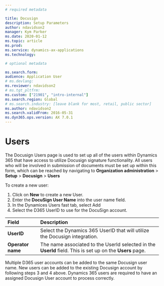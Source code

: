 ```yaml
---
# required metadata

title: Docusign
description: Setup Parameters
author: ndavidson2
manager: Kym Parker
ms.date: 2020-01-12
ms.topic: article
ms.prod: 
ms.service: dynamics-ax-applications
ms.technology: 

# optional metadata

ms.search.form:  
audience: Application User
# ms.devlang: 
ms.reviewer: ndavidson2
# ms.tgt_pltfrm: 
ms.custom: ["21901", "intro-internal"]
ms.search.region: Global 
# ms.search.industry: [leave blank for most, retail, public sector]
ms.author: ndavidson2
ms.search.validFrom: 2016-05-31
ms.dyn365.ops.version: AX 7.0.1
---
```


# Users

The Docusign Users page is used to set up all of the users within Dynamics 365 that have access to utilize Docusign signature functionality.  All users who will be involved in submission of documents must be set up within this form, which can be reached by navigating to **Organization administration** > **Setup** > **Docusign** > **Users**


To create a new user:

1.	Click on **New** to create a new User.
2.	Enter the **DocuSign User Name** into the user name field.
3.	In the Dynamices Users fast tab, select Add
4.	Select the D365 UserID to use for the DocuSign account.


| **Field**                         | **Description**                      | 
| :-------------------------------- |:-------------------------------------| 
| **UserID**          | Select the Dynamics 365 UserID that will utilize the Docusign integration.   |
| **Operator name**                | The name associated to the UserId selected in the **UserId** field.  This is set up on the **Users** page.     |
 

Multiple D365 user accounts can be added to the same Docusign user name.  New users can be added to the existing Docusign account by following steps 3 and 4 above. Dynamics 365 users are required to have an assigned Docusign User account to process correctly.

